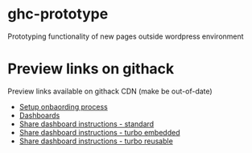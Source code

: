 # ghc-prototype
Prototyping functionality of new pages outside wordpress environment

# Preview links on githack
Preview links available on githack CDN (make be out-of-date)

- [Setup onbaording process](https://rawcdn.githack.com/Growing-Healthier-Churches/ghc-prototype/174d02cc4ebaf6425d48aa636c37ccfc4cf842e3/onboarding.html)
- [Dashboards](https://rawcdn.githack.com/Growing-Healthier-Churches/ghc-prototype/79591d7c4e84ca0d741cc461b71fd194daf0cd37/dashboards.html)
- [Share dashboard instructions - standard](https://rawcdn.githack.com/Growing-Healthier-Churches/ghc-prototype/79591d7c4e84ca0d741cc461b71fd194daf0cd37/share-dashboards.html)
- [Share dashboard instructions - turbo embedded](https://rawcdn.githack.com/Growing-Healthier-Churches/ghc-prototype/79591d7c4e84ca0d741cc461b71fd194daf0cd37/share-dashboards-turbo.html)
- [Share dashboard instructions - turbo reusable](https://rawcdn.githack.com/Growing-Healthier-Churches/ghc-prototype/79591d7c4e84ca0d741cc461b71fd194daf0cd37/share-dashboards-turbo-reusable.html)

